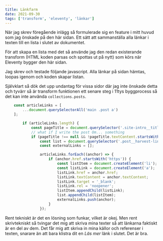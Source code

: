 ```yaml
---
title: Länkfarm
date: 2021-09-30
tags: ['transform', 'eleventy', 'länkar']
---
```


När jag skrev föregående inlägg så formulerade sig en feature i mitt huvud som jag önskade på den här sidan. Ett sätt att sammanställa alla länkar i texten till en lista i slutet av dokumentet. 

För att skapa en lista med det så använde jag den redan existerande transform (HTML koden parsas och spottas ut på nytt) som körs när Eleventy bygger den här sidan. 

Jag skrev och testade följande javascript. Alla länkar på sidan hämtas, loopas igenom och koden skapar listan.

Självklart så dök det upp undantag för vissa sidor där jag inte önskade detta och tyvärr så är transform funktionen ett senare steg i 11tys byggprocess så det kan inte använda ```collections.posts```.
```js
    const articleLinks = [
        ...document.querySelectorAll('main .post a')
    ];

        if (articleLinks.length) {
            const pageTitle = document.querySelector('.site-intro__title');
            // what if I write the post Om... something
            if (pageTitle !== null && !pageTitle.textContent.startsWith('Om')) {
                const list = document.querySelector('.post__harvest-links');
                const externalLinks = [];

                articleLinks.forEach((anchor) => {
                    if (anchor.href.startsWith('https')) {
                        const listItem = document.createElement('li');
                        const listLink = document.createElement('a');
                        listLink.href = anchor.href;
                        listLink.textContent = anchor.textContent;
                        listLink.target = '_blank';
                        listLink.rel = 'noopener';
                        listItem.appendChild(listLink);
                        list.appendChild(listItem);
                        externalLinks.push(anchor);
                    }
                });
```

Rent tekniskt är det en lösning som funkar, vilket är okej. Men rent skrivtekniskt så tvingar det mig att skriva mina texter så att länkarna faktiskt är en del av dem. Det får mig att skriva in mina källor och referenser i texten, snarare än att bara klistra dit en *Läs mer* länk i slutet. Det är bra.